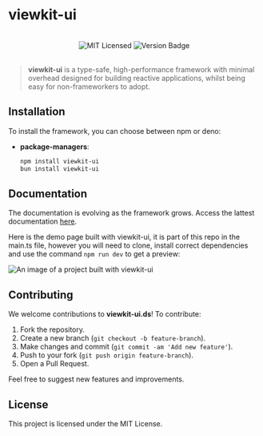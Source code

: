 # viewkit-ui

<br>
<div align="center">
    <img alt="MIT Licensed" src="https://img.shields.io/badge/license-MIT-blue.svg">
    <img alt="Version Badge" src="https://img.shields.io/badge/version-0.2.0-brightgreen.svg">
</div>

<br>

> **viewkit-ui** is a type-safe, high-performance framework with minimal overhead designed for building reactive applications, whilst being easy for non-frameworkers to adopt.

## Installation

To install the framework, you can choose between npm or deno:

- **package-managers**:

    ```bash
    npm install viewkit-ui
    bun install viewkit-ui
    ```

## Documentation

The documentation is evolving as the framework grows. Access the lattest documentation [here](./INTRO.md).

Here is the demo page built with viewkit-ui, it is part of this repo in the main.ts file, however you will need to clone, install correct
dependencies and use the command `npm run dev` to get a preview:

![An image of a project built with viewkit-ui](image.png)

## Contributing

We welcome contributions to **viewkit-ui.ds**! To contribute:

1. Fork the repository.
2. Create a new branch (`git checkout -b feature-branch`).
3. Make changes and commit (`git commit -am 'Add new feature'`).
4. Push to your fork (`git push origin feature-branch`).
5. Open a Pull Request.

Feel free to suggest new features and improvements.

## License

This project is licensed under the MIT License.

